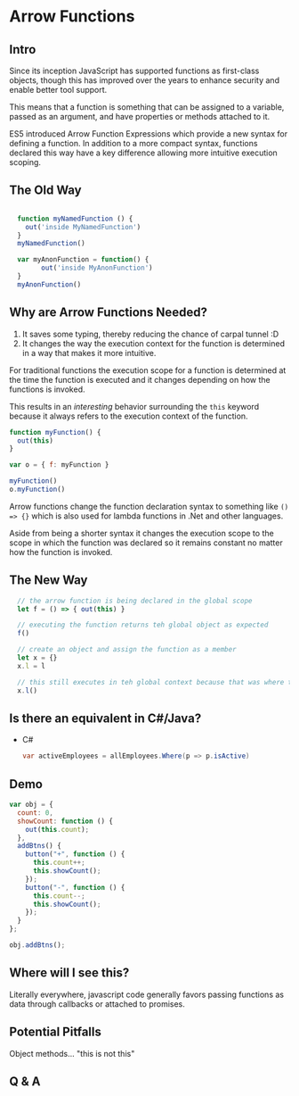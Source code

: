 # Arrow Functions
## Intro
Since its inception JavaScript has supported functions as first-class objects, though this has improved over the years to enhance security and enable better tool support.

This means that a function is something that can be assigned to a variable, passed as an argument, and have properties or methods attached to it. 

ES5 introduced Arrow Function Expressions which provide a new syntax for defining a function. In addition to a more compact syntax, functions declared this way have a key difference allowing more intuitive execution scoping.

## The Old Way
```javascript

  function myNamedFunction () {
    out('inside MyNamedFunction')
  }
  myNamedFunction()

  var myAnonFunction = function() {
        out('inside MyAnonFunction')
  }
  myAnonFunction()
```


## Why are Arrow Functions Needed?

1. It saves some typing, thereby reducing the chance of carpal tunnel :D 
2. It changes the way the execution context for the function is determined in a way that makes it more intuitive.

For traditional functions the execution scope for a function is determined at the time the function is executed and it changes depending on how the functions is invoked.

This results in an *interesting* behavior surrounding the ```this``` keyword because it always refers to the execution context of the function.

```javascript
function myFunction() {
  out(this)
}

var o = { f: myFunction }

myFunction()
o.myFunction()

```

Arrow functions change the function declaration syntax to something like ```() => {}``` which is also used for lambda functions in .Net and other languages.

Aside from being a shorter syntax it changes the execution scope to the scope in which the function was declared so it remains constant no matter how the function is invoked.
## The New Way
```javascript
  // the arrow function is being declared in the global scope
  let f = () => { out(this) }

  // executing the function returns teh global object as expected
  f()

  // create an object and assign the function as a member
  let x = {}
  x.l = l

  // this still executes in teh global context because that was where the function was declared
  x.l()

  ```
## Is there an equivalent in C#/Java?
* C#
    ```C#
    var activeEmployees = allEmployees.Where(p => p.isActive)
    ```

## Demo
```javascript
var obj = {
  count: 0,
  showCount: function () {
    out(this.count);
  },
  addBtns() {
    button("+", function () {
      this.count++;
      this.showCount();
    });
    button("-", function () {
      this.count--;
      this.showCount();
    });
  }
};

obj.addBtns();
```

## Where will I see this?

Literally everywhere, javascript code generally favors passing functions as data through callbacks or attached to promises.

## Potential Pitfalls
Object methods... "this is not this"

## Q & A
